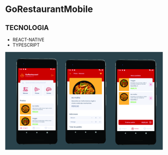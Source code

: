 # GoRestaurantMobile


## TECNOLOGIA

* REACT-NATIVE
* TYPESCRIPT

<p align="center">
 <img src="/GORESTAURANT.jpg" /> 
</p>
